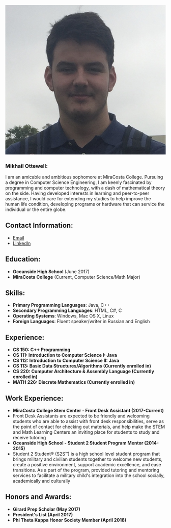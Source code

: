 

![My Image](IMG_1564.JPG)

### Mikhail Ottewell:
I am an amicable and ambitious sophomore at MiraCosta College. Pursuing a degree in Computer Science Engineering, I am keenly fascinated by programming and computer technology, with a dash of mathematical theory on the side. Having developed interests in learning and peer-to-peer assistance, I would care for extending my studies to help improve the human life condition, developing programs or hardware that can service the individual or the entire globe.

## Contact Information:
  - [Email](mailto:m.ottewell112@gmail.com)
  - [LinkedIn](https://www.linkedin.com/in/mikhail-ottewell-928778160)
  
## Education:
  - **Oceanside High School** (June 2017)
  - **MiraCosta College** (Current, Computer Science/Math Major)
  
## Skills:
  - **Primary Programming Languages**: Java, C++
  - **Secondary Programming Languages**: HTML, C#, C
  - **Operating Systems**: Windows, Mac OS X, Linux
  - **Foreign Languages**: Fluent speaker/writer in Russian and English
  
## Experience:
  - **CS 150: C++ Programming**
  - **CS 111: Introduction to Computer Science I: Java**
  - **CS 112: Introduction to Computer Science II: Java**
  - **CS 113: Basic Data Structures/Algorithms (Currently enrolled in)**
  - **CS 220: Computer Architecture & Assembly Language (Currently enrolled in)**
  - **MATH 226: Discrete Mathematics (Currently enrolled in)**
  
## Work Experience:
  - **MiraCosta College Stem Center - Front Desk Assistant (2017-Current)**
  - Front Desk Assistants are expected to be friendly and welcoming students who are able to assist with front desk          responsibilities, serve as the point of contact for checking out materials, and help make the STEM and Math Learning Centers an inviting place for students to study and receive tutoring
  - **Oceanside High School - Student 2 Student Program Mentor (2014-2015)**
  - Student 2 Student® (S2S™) is a high school level student program that brings military and civilian students together to welcome new students, create a positive environment, support academic excellence, and ease transitions. As a part of the program, provided tutoring and mentoring services to facilitate a military child's integration into the school socially, academically and culturally
 
  
## Honors and Awards:
  - **Girard Prep Scholar (May 2017)**
  - **President's List (April 2017)**
  - **Phi Theta Kappa Honor Society Member (April 2018)**
  
